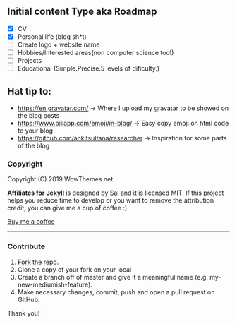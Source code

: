 ## Initial content Type aka Roadmap
- [x] CV
- [x] Personal life (blog sh*t)
- [ ] Create logo + website name
- [ ] Hobbies/Interested areas(non computer science too!)
- [ ] Projects
- [ ] Educational (Simple.Precise.5 levels of dificulty.)

## Hat tip to:
* https://en.gravatar.com/ -> Where I upload my gravatar to be showed on the blog posts
* https://www.piliapp.com/emoji/in-blog/ -> Easy copy emoji on html code to your blog   
* https://github.com/ankitsultana/researcher -> Inspiration for some parts of the blog

### Copyright

Copyright (C) 2019 WowThemes.net.

**Affiliates for Jekyll** is designed by [Sal](https://www.wowthemes.net) and it is licensed MIT. If this project helps you reduce time to develop or you want to remove the attribution credit, you can give me a cup of coffee :)

[Buy me a coffee](https://www.wowthemes.net/donate/)

-----------------

### Contribute

1. [Fork the repo](https://github.com/wowthemesnet/affiliates-jekyll-theme.git).
2. Clone a copy of your fork on your local
3. Create a branch off of master and give it a meaningful name (e.g. my-new-mediumish-feature).
4. Make necessary changes, commit, push and open a pull request on GitHub.

Thank you!
